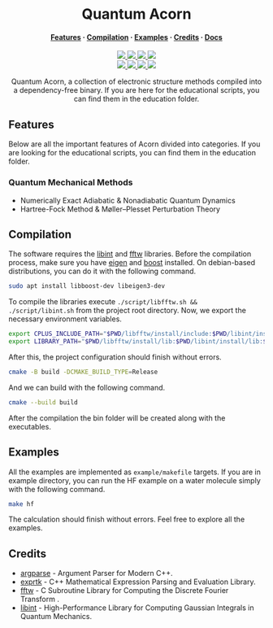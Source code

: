 <h1 align="center">Quantum Acorn</h1>

<h4 align="center">
  <a href="https://github.com/tjira/acorn#features">Features</a>
  ·
  <a href="https://github.com/tjira/acorn#compilation">Compilation</a>
  ·
  <a href="https://github.com/tjira/acorn#examples">Examples</a>
  ·
  <a href="https://github.com/tjira/acorn#credits">Credits</a>
  ·
  <a href="https://tjira.github.io/acorn/">Docs</a>
</h4>

<p align="center">
    <a href="https://github.com/tjira/acorn/pulse">
        <img src="https://img.shields.io/github/last-commit/tjira/acorn?style=for-the-badge"/>
    </a>
    <a href="https://github.com/tjira/acorn/blob/master/LICENSE.md">
        <img src="https://img.shields.io/github/license/tjira/acorn?style=for-the-badge"/>
    </a>
    <a href="https://github.com/tjira/acorn/actions/workflows/test.yml">
        <img src="https://img.shields.io/github/actions/workflow/status/tjira/acorn/test.yml?style=for-the-badge&label=test"/>
    </a>
    <a href="https://app.codecov.io/gh/tjira/acorn">
        <img src="https://img.shields.io/codecov/c/github/tjira/acorn?style=for-the-badge"/>
    </a>
    <br>
    <a href="https://github.com/tjira/acorn/stargazers">
        <img src="https://img.shields.io/github/stars/tjira/acorn?style=for-the-badge"/>
    </a>
    <a href="https://github.com/tjira/acorn">
        <img src="https://img.shields.io/github/languages/code-size/tjira/acorn?style=for-the-badge"/>
    </a>
    <a href="https://github.com/tjira/acorn/releases/latest">
        <img src="https://img.shields.io/github/v/release/tjira/acorn?display_name=tag&style=for-the-badge"/>
    </a>
    <a href="https://github.com/tjira/acorn/releases/latest">
        <img src="https://img.shields.io/github/downloads/tjira/acorn/total?style=for-the-badge"/>
    </a>
</p>

<p align="center">
Quantum Acorn, a collection of electronic structure methods compiled into a dependency-free binary. If you are here for the educational scripts, you can find them in the education folder.
</p>

## Features

Below are all the important features of Acorn divided into categories. If you are looking for the educational scripts, you can find them in the education folder.

### Quantum Mechanical Methods

* Numerically Exact Adiabatic & Nonadiabatic Quantum Dynamics
* Hartree-Fock Method & Møller–Plesset Perturbation Theory

## Compilation

The software requires the [libint](https://github.com/evaleev/libint) and [fftw](https://www.fftw.org) libraries. Before the compilation process, make sure you have [eigen](https://gitlab.com/libeigen/eigen) and [boost](https://github.com/boostorg/boost) installed. On debian-based distributions, you can do it with the following command.

```bash
sudo apt install libboost-dev libeigen3-dev
```

To compile the libraries execute `./script/libfftw.sh && ./script/libint.sh` from the project root directory. Now, we export the necessary environment variables.

```bash
export CPLUS_INCLUDE_PATH="$PWD/libfftw/install/include:$PWD/libint/install/include:$CPLUS_INCLUDE_PATH"
export LIBRARY_PATH="$PWD/libfftw/install/lib:$PWD/libint/install/lib:$LIBRARY_PATH"
```

After this, the project configuration should finish without errors.

```bash
cmake -B build -DCMAKE_BUILD_TYPE=Release
```

And we can build with the following command.

```bash
cmake --build build
```

After the compilation the bin folder will be created along with the executables.

## Examples

All the examples are implemented as `example/makefile` targets. If you are in example directory, you can run the HF example on a water molecule simply with the following command.

```bash
make hf
```

The calculation should finish without errors. Feel free to explore all the examples.

## Credits

* [argparse](https://github.com/p-ranav/argparse) - Argument Parser for Modern C++.
* [exprtk](https://github.com/ArashPartow/exprtk) - C++ Mathematical Expression Parsing and Evaluation Library.
* [fftw](https://www.fftw.org) - C Subroutine Library for Computing the Discrete Fourier Transform .
* [libint](https://github.com/evaleev/libint) - High-Performance Library for Computing Gaussian Integrals in Quantum Mechanics.
